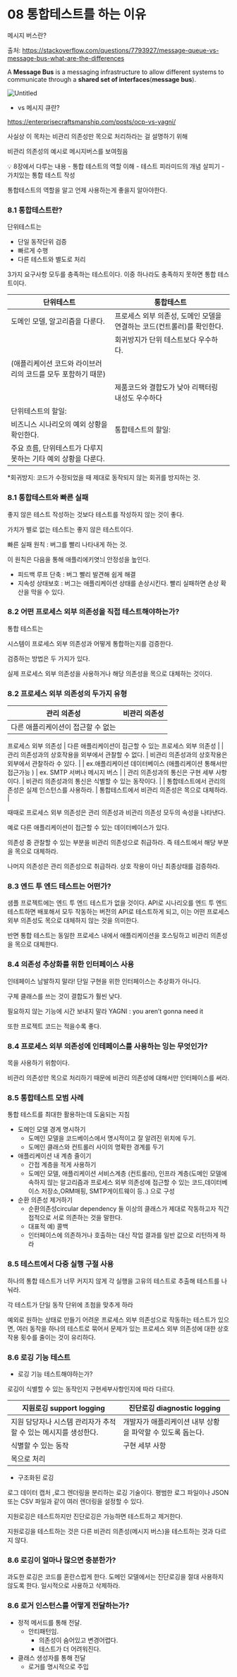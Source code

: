 # 08 통합테스트를 하는 이유

메시지 버스란?

출처: https://stackoverflow.com/questions/7793927/message-queue-vs-message-bus-what-are-the-differences

A **Message Bus** is a messaging infrastructure to allow different systems to communicate through a **shared set of interfaces**(**message bus**).

![Untitled](https://prod-files-secure.s3.us-west-2.amazonaws.com/fe9b8166-b5d9-4798-b656-ce481ba3f932/0aeb5a9a-7f44-4d2e-85fa-0e85ba6ae9d4/Untitled.png)

- vs 메시지 큐란?
    
    

https://enterprisecraftsmanship.com/posts/ocp-vs-yagni/

사실상 이 목차는 비관리 의존성만 목으로 처리하라는 걸 설명하기 위해 

비관리 의존성의 예시로 메시지버스를 보여줬음

<aside>
💡 8장에서 다루는 내용
- 통합 테스트의 역할 이해
- 테스트 피라미드의 개념 살피기
- 가치있는 통합 테스트 작성

</aside>

통합테스트의 역할을 알고 언제 사용하는게 좋을지 알아야한다.

### 8.1 통합테스트란?

단위테스트는 

- 단일 동작단위 검증
- 빠르게 수행
- 다른 테스트와 별도로 처리

3가지 요구사항 모두를 충족하는 테스트이다. 이중 하나라도 충족하지 못하면 통합 테스트이다. 

| 단위테스트 | 통합테스트 |
| --- | --- |
| 도메인 모델, 알고리즘을 다룬다. | 프로세스 외부 의존성, 도메인 모델을 연결하는 코드(컨트롤러)를 확인한다. |
|  | 회귀방지가 단위 테스트보다 우수하다.
(애플리케이션 코드와 라이브러리의 코드를 모두 포함하기 때문) |
|  | 제품코드와 결합도가 낮아 리팩터링 내성도 우수하다 |
| 단위테스트의 할일:
비즈니스 시나리오의 예외 상황을 확인한다.  | 통합테스트의 할일:
주요 흐름, 단위테스트가 다루지 못하는 기타 예외 상황을 다룬다. |

*회귀방지: 코드가 수정되었을 때 제대로 동작되지 않는 회귀를 방지하는 것.

### 8.1 통합테스트와 빠른 실패

좋지 않은 테스트 작성하는 것보다 테스트를 작성하지 않는 것이 좋다. 

가치가 별로 없는 테스트는 좋지 않은 테스트이다. 

빠른 실패 원칙 : 버그를 빨리 나타내게 하는 것. 

이 원칙은 다음을 통해 애플리에키엿늬 안정성을 높인다. 

- 피드백 루프 단축 : 버그 빨리 발견해 쉽게 해결
- 지속성 상태보호 : 버그는 애플리케이션 상태를 손상시킨다. 빨리 실패하면 손상 확산을 막을 수 있다.

### 8.2 어떤 프로세스 외부 의존성을 직접 테스트해야하는가?

통합 테스트는 

시스템이 프로세스 외부 의존성과 어떻게 통합하는지를 검증한다. 

검증하는 방법은 두 가지가 있다. 

실제 프로세스 외부 의존성을 사용하거나 해당 의존성을 목으로 대체하는 것이다. 

### 8.2 프로세스 외부 의존성의 두가지 유형

| 관리 의존성 | 비관리 의존성 |
| --- | --- |
| 다른 애플리케이션이 접근할 수 없는 
프로세스 외부 의존성
 | 다른 애플리케이션이 접근할 수 있는
프로세스 외부 의존성 |
| 관리 의존성과의 상호작용을 
외부에서 관찰할 수 없다.  | 비관리 의존성과의 상호작용은 
외부에서 관찰하라 수 있다. |
| ex.애플리케이션 데이터베이스 (애플리케이션 통해서만 접근가능 ) | ex. SMTP 서버나 메시지 버스 |
| 관리 의존성과의 통신은
구현 세부 사항이다. | 비관리 의존성과의 통신은
식별할 수 있는 동작이다. |
| 통합테스트에서 관리의존성은
실제 인스턴스를 사용하라. | 통합테스트에서 비관리 의존성은 
목으로 대체하라. |

때때로 프로세스 외부 의존성은 관리 의존성과 비관리 의존성 모두의 속성을 나타낸다. 

예로 다른 애플리케이션이 접근할 수 있는 데이터베이스가 있다. 

의존성 중 관찰할 수 있는 부분을 비관리 의존성으로 취급하라. 즉 테스트에서 해당 부분을 목으로 대체하라. 

나머지 의존성은 관리 의존성으로 취급하라. 상호 작용이 아닌 최종상태를 검증하라.

### 8.3 엔드 투 엔드 테스트는 어떤가?

샘플 프로젝트에는 엔드 투 엔드 테스트가 없을 것이다. API로 시나리오를 엔드 투 엔드 테스트하면 배포해서 모두 작동하는 버전의 API로 테스트하게 되고, 이는 어떤 프로세스 외부 의존성도 목으로 대체하지 않는 것을 의미한다.

반면 통합 테스트는 동일한 프로세스 내에서 애플리케이션을 호스팅하고 비관리 의존성을 목으로 대체한다.

### 8.4 의존성 추상화를 위한 인터페이스 사용

인테페이스 남발하지 말라! 단일 구현을 위한 인터페이스는 추상화가 아니다. 

구체 클래스를 쓰는 것이 결합도가 훨씬 낮다.

필요하지 않는 기능에 시간 보내지 말라 YAGNI : you aren’t gonna need it

또한 프로젝트 코드는 적을수록 좋다. 

### 8.4 프로세스 외부 의존성에 인테페이스를 사용하는 잉는 무엇인가?

목을 사용하기 위함이다. 

비관리 의존성만 목으로 처리하기 때문에 비관리 의존성에 대해서만 인터페이스를 써라. 

### 8.5 통합테스트 모범 사례

통합 테스트를 최대한 활용하는데 도움되는 지침

- 도메인 모델 경계 명시하기
    - 도메인 모델을 코드베이스에서 명시적이고 잘 알려진 위치에 두기.
    - 도메인 클래스와 컨트롤러 사이의 명확한 경계를 두기
- 애플리케이션 내 계층 줄이기
    - 간접 계층을 적게 사용하기
    - 도메인 모델, 애플리케이션 서비스계층 (컨트롤러), 인프라 계층(도메인 모델에 속하지 않는 알고리즘과 프로세스 외부 의존성에 접근할 수 있는 코드,데이터베이스 저장소,ORM매핑, SMTP게이트웨이 등..) 으로 구성
- 순환 의존성 제거하기
    - 순환의존성circular dependency 둘 이상의 클래스가 제대로 작동하고자 직간접적으로 서로 의존하는 것을 말한다.
    - 대표적 예) 콜백
    - 인터페이스에 의존하거나 호출하는 대신 작업 결과를 일반 값으로 리턴하게 하라

### 8.5 테스트에서 다중 실행 구절 사용

하나의 통합 테스트가 너무 커지지 않게 각 실행을 고유의 테스트로 추출해 테스트를 나눠라. 

각 테스트가 단일 동작 단위에 초첨을 맞추게 하라

예외로 원하는 상태로 만들기 어려운 프로세스 외부 의존성으로 작동하는 테스트가 있으면, 여러 동작을 하나의 테스트로 묶어서 문제가 있는 프로세스 외부 의존성에 대한 상호 작용 횟수를 줄이는 것이 유리하다. 

### 8.6 로깅 기능 테스트

- 로깅 기능 테스트해야하는가?

로깅이 식별할 수 있는 동작인지 구현세부사항인지에 따라 다르다. 

| 지원로깅 support logging | 진단로깅 diagnostic logging |
| --- | --- |
| 지원 담당자나 시스템 관리자가 추적할 수 있는 메시지를 생성한다.  | 개발자가 애플리케이션 내부 상황을 파악할 수 있도록 돕는다. |
| 식별할 수 있는 동작 | 구현 세부 사항 |
| 목으로 처리 |  |
- 구조화된 로깅

로그 데이터 캡처 ,로그 렌더링을 분리하는 로깅 기술이다. 평범한 로그 파일이나 JSON또는 CSV 파일과 같이 여러 렌더링을 설정할 수 있다.

지원로깅은 테스트하지만 진단로깅은 가능하면 테스트하고 제거한다. 

지원로깅을 테스트하는 것은 다른 비관리 의존성(메시지 버스)을 테스트하는 것과 다르지 않다. 

### 8.6 로깅이 얼마나 많으면 충분한가?

과도한 로깅은 코드를 혼란스럽게 한다. 도메인 모델에서는 진단로깅을 절대 사용하지 않도록 한다. 일시적으로 사용하고 삭제하라. 

### 8.6 로거 인스턴스를 어떻게 전달하는가?

- 정적 메서드를 통해 전달.
    - 안티패턴임.
        - 의존성이 숨어있고 변경어렵다.
        - 테스트가 더 어려워진다.
- 클래스 생성자를 통해 전달
    - 로거를 명시적으로 주입
